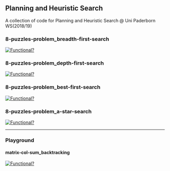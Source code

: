 ## Planning and Heuristic Search
A collection of code for Planning and Heuristic Search @ Uni Paderborn WS(2018/19)

### 8-puzzles-problem_breadth-first-search
[![Functional?](https://img.shields.io/badge/Functional%3F-yes-green.svg)](https://shields.io/)

### 8-puzzles-problem_depth-first-search
[![Functional?](https://img.shields.io/badge/Functional%3F-yes-green.svg)](https://shields.io/)

### 8-puzzles-problem_best-first-search
[![Functional?](https://img.shields.io/badge/Functional%3F-yes-green.svg)](https://shields.io/)

### 8-puzzles-problem_a-star-search
[![Functional?](https://img.shields.io/badge/Functional%3F-yes-green.svg)](https://shields.io/)

---

### Playground

#### matrix-col-sum_backtracking
[![Functional?](https://img.shields.io/badge/Functional%3F-Snippets-yellow.svg)](https://shields.io/)
